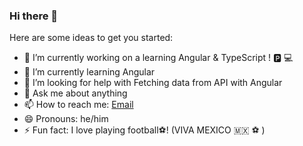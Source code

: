 ### Hi there 👋

Here are some ideas to get you started:

- 🔭 I’m currently working on a learning Angular & TypeScript ! 🅿️ 💻
- 🌱 I’m currently learning Angular
- 🤔 I’m looking for help with Fetching data from API with Angular 
- 💬 Ask me about anything
- 📫 How to reach me: [Email](jonathanumana86@gmail.com)
- 😄 Pronouns: he/him
- ⚡ Fun fact: I love playing football⚽️! (VIVA MEXICO 🇲🇽 ⚽️ )

